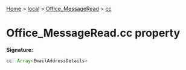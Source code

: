 [Home](./index) &gt; [local](local.md) &gt; [Office\_MessageRead](local.office_messageread.md) &gt; [cc](local.office_messageread.cc.md)

# Office\_MessageRead.cc property


**Signature:**
```javascript
cc: Array<EmailAddressDetails>
```
